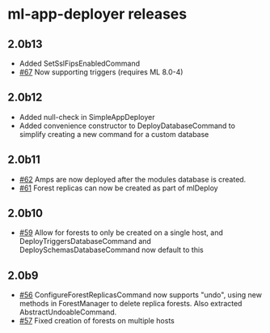 # ml-app-deployer releases

## 2.0b13

* Added SetSslFipsEnabledCommand
* [#67](https://github.com/rjrudin/ml-app-deployer/issues/67) Now supporting triggers (requires ML 8.0-4)
 
## 2.0b12

* Added null-check in SimpleAppDeployer
* Added convenience constructor to DeployDatabaseCommand to simplify creating a new command for a custom database

## 2.0b11

* [#62](https://github.com/rjrudin/ml-app-deployer/issues/62) Amps are now deployed after the modules database is created.
* [#61](https://github.com/rjrudin/ml-app-deployer/issues/61) Forest replicas can now be created as part of mlDeploy

## 2.0b10

* [#59](https://github.com/rjrudin/ml-app-deployer/issues/59) Allow for forests to only be created on a single host,
and DeployTriggersDatabaseCommand and DeploySchemasDatabaseCommand now default to this

## 2.0b9

* [#56](https://github.com/rjrudin/ml-app-deployer/issues/56) ConfigureForestReplicasCommand now supports "undo", using
new methods in ForestManager to delete replica forests. Also extracted AbstractUndoableCommand.
* [#57](https://github.com/rjrudin/ml-app-deployer/issues/57) Fixed creation of forests on multiple hosts